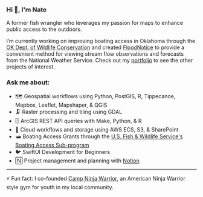 ### Hi 👋, I'm Nate
A former fish wrangler who leverages my passion for maps to enhance public access to the outdoors.

I’m currently working on improving boating access in Oklahoma through the [OK Dept. of Wildlife Conservation][odwc] and created [FloodNotice][floodnotice_ios] to provide a convenient method for viewing stream flow observations and forecasts from the National Weather Service. Check out my [portfolio][portfolio_link] to see the other projects of interest.

### Ask me about:
- 🗺 Geospatial workflows using Python, PostGIS, R, Tippecanoe, Mapbox, Leaflet, Mapshaper, & QGIS
- 🗜 Raster processing and tiling using GDAL
- 🗄 ArcGIS REST API queries with Make, Python, & R
- 📡 Cloud workflows and storage using AWS ECS, S3, & SharePoint
- 🛥 Boating Access Grants through the [U.S. Fish & Wildlife Service's Boating Access Sub-program][fws_boating-access]
- 🐦 SwiftUI Development for Beginners
- 🄽 Project management and planning with [Notion][notion_affiliate]

---

⚡ Fun fact: I co-founded [Camp Ninja Warrior][cnw], an American Ninja Warrior style gym for youth in my local community.

[cnw]:https://campninjawarrior.com/
[floodnotice_ios]:https://testflight.apple.com/join/xFxmSgeN
[fws_boating-access]:https://www.fws.gov/program/boating-access
[notion_affiliate]:https://www.notion.so/product
[odwc]:https://www.wildlifedepartment.com/
[portfolio_link]:https://ncopeland.carrd.co/

